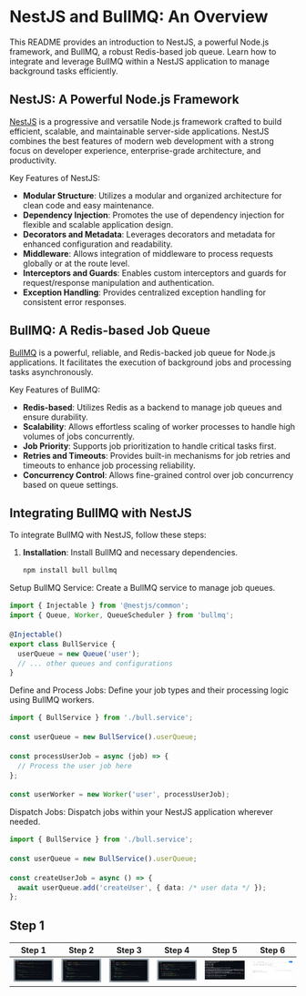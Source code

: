 # NestJS and BullMQ: An Overview

This README provides an introduction to NestJS, a powerful Node.js framework, and BullMQ, a robust Redis-based job queue. Learn how to integrate and leverage BullMQ within a NestJS application to manage background tasks efficiently.

## NestJS: A Powerful Node.js Framework

[NestJS](https://nestjs.com/) is a progressive and versatile Node.js framework crafted to build efficient, scalable, and maintainable server-side applications. NestJS combines the best features of modern web development with a strong focus on developer experience, enterprise-grade architecture, and productivity.

Key Features of NestJS:
- **Modular Structure**: Utilizes a modular and organized architecture for clean code and easy maintenance.
- **Dependency Injection**: Promotes the use of dependency injection for flexible and scalable application design.
- **Decorators and Metadata**: Leverages decorators and metadata for enhanced configuration and readability.
- **Middleware**: Allows integration of middleware to process requests globally or at the route level.
- **Interceptors and Guards**: Enables custom interceptors and guards for request/response manipulation and authentication.
- **Exception Handling**: Provides centralized exception handling for consistent error responses.

## BullMQ: A Redis-based Job Queue

[BullMQ](https://docs.bullmq.io/) is a powerful, reliable, and Redis-backed job queue for Node.js applications. It facilitates the execution of background jobs and processing tasks asynchronously.

Key Features of BullMQ:
- **Redis-based**: Utilizes Redis as a backend to manage job queues and ensure durability.
- **Scalability**: Allows effortless scaling of worker processes to handle high volumes of jobs concurrently.
- **Job Priority**: Supports job prioritization to handle critical tasks first.
- **Retries and Timeouts**: Provides built-in mechanisms for job retries and timeouts to enhance job processing reliability.
- **Concurrency Control**: Allows fine-grained control over job concurrency based on queue settings.

## Integrating BullMQ with NestJS

To integrate BullMQ with NestJS, follow these steps:
1. **Installation**: Install BullMQ and necessary dependencies.
   ```bash
   npm install bull bullmq
   ```

Setup BullMQ Service: Create a BullMQ service to manage job queues.

```typescript
import { Injectable } from '@nestjs/common';
import { Queue, Worker, QueueScheduler } from 'bullmq';

@Injectable()
export class BullService {
  userQueue = new Queue('user');
  // ... other queues and configurations
}

```

Define and Process Jobs: Define your job types and their processing logic using BullMQ workers.

```typescript
import { BullService } from './bull.service';

const userQueue = new BullService().userQueue;

const processUserJob = async (job) => {
  // Process the user job here
};

const userWorker = new Worker('user', processUserJob);

```
Dispatch Jobs: Dispatch jobs within your NestJS application wherever needed.



```typescript
import { BullService } from './bull.service';

const userQueue = new BullService().userQueue;

const createUserJob = async () => {
  await userQueue.add('createUser', { data: /* user data */ });
};

```

## Step 1 


| Step 1 | Step 2 | Step 3 | Step 4 | Step 5 | Step 6 |
|--------------|--------------|--------------|--------------|--------------|--------------|
| ![Step 1](Screenshots/step1.png) | ![Step 2](Screenshots/step2.png) | ![Step 3](Screenshots/step3.png) | ![Step 4](Screenshots/step4.png) | ![Step 5](Screenshots/step5.png) | ![Step 6](Screenshots/step6.png) |

